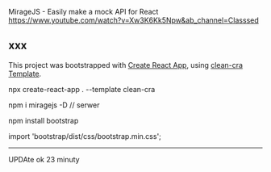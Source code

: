 
MirageJS - Easily make a mock API for React
https://www.youtube.com/watch?v=Xw3K6Kk5Npw&ab_channel=Classsed

## xxx
This project was bootstrapped with [Create React App](https://github.com/facebook/create-react-app), using [clean-cra Template](https://github.com/JorgePasco1/cra-template-clean-cra).



npx create-react-app . --template clean-cra

npm i miragejs -D              // serwer

npm install bootstrap

import 'bootstrap/dist/css/bootstrap.min.css';

--------------
UPDAte ok 23 minuty
